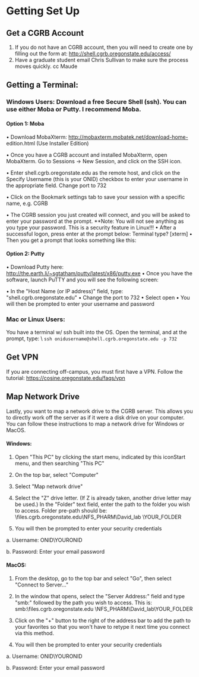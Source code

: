 # Getting Set Up

## Get a CGRB Account
1.	If you do not have an CGRB account, then you will need to create one by filling out the form at: http://shell.cgrb.oregonstate.edu/access/
2.	Have a graduate student email Chris Sullivan to make sure the process moves quickly. cc Maude

## Getting a Terminal:
### Windows Users: Download a free Secure Shell (ssh). You can use either Moba or Putty. I recommend Moba. 
#### Option 1: Moba
•	Download MobaXterm: http://mobaxterm.mobatek.net/download-home- edition.html (Use Installer Edition)

•	Once you have a CGRB account and installed MobaXterm, open MobaXterm. Go to Sessions -> New Session, and click on the SSH icon.

•	Enter shell.cgrb.oregonstate.edu as the remote host, and click on the Specify Username (this is your ONID) checkbox to enter your username in the appropriate field. Change port to 732

•	Click on the Bookmark settings tab to save your session with a specific name, e.g. CGRB

•	The CGRB session you just created will connect, and you will be asked to enter your
password at the prompt. **Note: You will not see anything as you type your password. This is a security feature in Linux!!!
•	After a successful logon, press enter at the prompt below: Terminal type? [xterm]
•	Then you get a prompt that looks something like this:

#### Option 2: Putty
•	Download Putty here: http://the.earth.li/~sgtatham/putty/latest/x86/putty.exe
•	Once you have the software, launch PuTTY and you will see the following screen:

•	In the "Host Name (or IP address)" field, type: "shell.cgrb.oregonstate.edu"
•	Change the port to 732
•	Select open
•	You will then be prompted to enter your username and password

### Mac or Linux Users: 
You have a terminal w/ ssh built into the OS. Open the terminal, and at the prompt, type: \\
`ssh onidusername@shell.cgrb.oregonstate.edu -p 732`

## Get VPN
If you are connecting off-campus, you must first have a VPN. Follow the tutorial: https://cosine.oregonstate.edu/faqs/vpn

## Map Network Drive
Lastly, you want to map a network drive to the CGRB server. This allows you to directly work off the server as if it were a disk drive on your computer. You can follow these instructions to map a network drive for Windows or MacOS.

#### Windows:

1.	Open "This PC" by clicking the start menu, indicated by this iconStart menu, and then searching "This PC"

2.	On the top bar, select "Computer"

3.	Select "Map network drive"

4.	Select the "Z" drive letter. (If Z is already taken, another drive letter may be used.) In the "Folder" text field, enter the path to the folder you wish to access.
Folder pre-path should be: \\files.cgrb.oregonstate.edu\NFS_PHARM\David_lab
\YOUR_FOLDER

5.	You will then be prompted to enter your security credentials

a.	Username: ONID\YOURONID

b.	Password: Enter your email password


#### MacOS:


1.	From the desktop, go to the top bar and select "Go", then select "Connect to Server..."


2.	In the window that opens, select the "Server Address:" field and type "smb:" followed by the path you wish to access. This is: smb:\\files.cgrb.oregonstate.edu \NFS_PHARM\David_lab\YOUR_FOLDER


3.	Click on the "+" button to the right of the address bar to add the path to your favorites so that you won't have to retype it next time you connect via this method.


4.	You will then be prompted to enter your security credentials


a.	Username: ONID\YOURONID


b.	Password: Enter your email password

